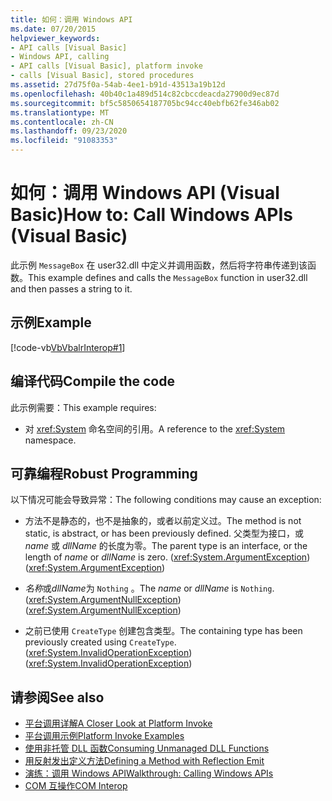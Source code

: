 ```yaml
---
title: 如何：调用 Windows API
ms.date: 07/20/2015
helpviewer_keywords:
- API calls [Visual Basic]
- Windows API, calling
- API calls [Visual Basic], platform invoke
- calls [Visual Basic], stored procedures
ms.assetid: 27d75f0a-54ab-4ee1-b91d-43513a19b12d
ms.openlocfilehash: 40b40c1a489d514c82cbccdeacda27900d9ec87d
ms.sourcegitcommit: bf5c5850654187705bc94cc40ebfb62fe346ab02
ms.translationtype: MT
ms.contentlocale: zh-CN
ms.lasthandoff: 09/23/2020
ms.locfileid: "91083353"
---
```

# <a name="how-to-call-windows-apis-visual-basic"></a><span data-ttu-id="eaa8b-102">如何：调用 Windows API (Visual Basic)</span><span class="sxs-lookup"><span data-stu-id="eaa8b-102">How to: Call Windows APIs (Visual Basic)</span></span>

<span data-ttu-id="eaa8b-103">此示例 `MessageBox` 在 user32.dll 中定义并调用函数，然后将字符串传递到该函数。</span><span class="sxs-lookup"><span data-stu-id="eaa8b-103">This example defines and calls the `MessageBox` function in user32.dll and then passes a string to it.</span></span>  
  
## <a name="example"></a><span data-ttu-id="eaa8b-104">示例</span><span class="sxs-lookup"><span data-stu-id="eaa8b-104">Example</span></span>  

 [!code-vb[VbVbalrInterop#1](~/samples/snippets/visualbasic/VS_Snippets_VBCSharp/VbVbalrInterop/VB/Class1.vb#1)]  
  
## <a name="compile-the-code"></a><span data-ttu-id="eaa8b-105">编译代码</span><span class="sxs-lookup"><span data-stu-id="eaa8b-105">Compile the code</span></span>  

 <span data-ttu-id="eaa8b-106">此示例需要：</span><span class="sxs-lookup"><span data-stu-id="eaa8b-106">This example requires:</span></span>  
  
- <span data-ttu-id="eaa8b-107">对 <xref:System> 命名空间的引用。</span><span class="sxs-lookup"><span data-stu-id="eaa8b-107">A reference to the <xref:System> namespace.</span></span>  
  
## <a name="robust-programming"></a><span data-ttu-id="eaa8b-108">可靠编程</span><span class="sxs-lookup"><span data-stu-id="eaa8b-108">Robust Programming</span></span>  

 <span data-ttu-id="eaa8b-109">以下情况可能会导致异常：</span><span class="sxs-lookup"><span data-stu-id="eaa8b-109">The following conditions may cause an exception:</span></span>  
  
- <span data-ttu-id="eaa8b-110">方法不是静态的，也不是抽象的，或者以前定义过。</span><span class="sxs-lookup"><span data-stu-id="eaa8b-110">The method is not static, is abstract, or has been previously defined.</span></span> <span data-ttu-id="eaa8b-111">父类型为接口，或 *name* 或 *dllName* 的长度为零。</span><span class="sxs-lookup"><span data-stu-id="eaa8b-111">The parent type is an interface, or the length of *name* or *dllName* is zero.</span></span> <span data-ttu-id="eaa8b-112">(<xref:System.ArgumentException>)</span><span class="sxs-lookup"><span data-stu-id="eaa8b-112">(<xref:System.ArgumentException>)</span></span>  
  
- <span data-ttu-id="eaa8b-113">*名称*或*dllName*为 `Nothing` 。</span><span class="sxs-lookup"><span data-stu-id="eaa8b-113">The *name* or *dllName* is `Nothing`.</span></span> <span data-ttu-id="eaa8b-114">(<xref:System.ArgumentNullException>)</span><span class="sxs-lookup"><span data-stu-id="eaa8b-114">(<xref:System.ArgumentNullException>)</span></span>  
  
- <span data-ttu-id="eaa8b-115">之前已使用 `CreateType` 创建包含类型。</span><span class="sxs-lookup"><span data-stu-id="eaa8b-115">The containing type has been previously created using `CreateType`.</span></span> <span data-ttu-id="eaa8b-116">(<xref:System.InvalidOperationException>)</span><span class="sxs-lookup"><span data-stu-id="eaa8b-116">(<xref:System.InvalidOperationException>)</span></span>  
  
## <a name="see-also"></a><span data-ttu-id="eaa8b-117">请参阅</span><span class="sxs-lookup"><span data-stu-id="eaa8b-117">See also</span></span>

- [<span data-ttu-id="eaa8b-118">平台调用详解</span><span class="sxs-lookup"><span data-stu-id="eaa8b-118">A Closer Look at Platform Invoke</span></span>](../../../framework/interop/consuming-unmanaged-dll-functions.md#a-closer-look-at-platform-invoke)
- [<span data-ttu-id="eaa8b-119">平台调用示例</span><span class="sxs-lookup"><span data-stu-id="eaa8b-119">Platform Invoke Examples</span></span>](../../../framework/interop/platform-invoke-examples.md)
- [<span data-ttu-id="eaa8b-120">使用非托管 DLL 函数</span><span class="sxs-lookup"><span data-stu-id="eaa8b-120">Consuming Unmanaged DLL Functions</span></span>](../../../framework/interop/consuming-unmanaged-dll-functions.md)
- <span data-ttu-id="eaa8b-121">[用反射发出定义方法](/previous-versions/dotnet/netframework-4.0/w63y4d4f(v=vs.100))</span><span class="sxs-lookup"><span data-stu-id="eaa8b-121">[Defining a Method with Reflection Emit](/previous-versions/dotnet/netframework-4.0/w63y4d4f(v=vs.100))</span></span>
- [<span data-ttu-id="eaa8b-122">演练：调用 Windows API</span><span class="sxs-lookup"><span data-stu-id="eaa8b-122">Walkthrough: Calling Windows APIs</span></span>](walkthrough-calling-windows-apis.md)
- [<span data-ttu-id="eaa8b-123">COM 互操作</span><span class="sxs-lookup"><span data-stu-id="eaa8b-123">COM Interop</span></span>](index.md)
